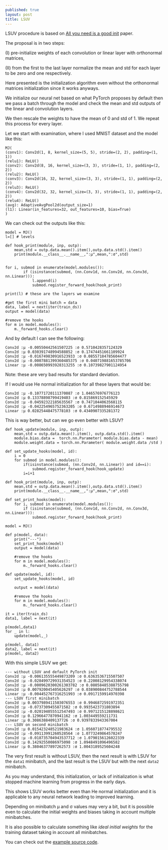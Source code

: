 ```yaml
---
published: true
layout: post
title: LSUV
---
```


LSUV procedure is based on [All you need is a good init](https://arxiv.org/abs/1511.06422) paper.

The proposal is in two steps:

(I) pre-initialize weights of each convolution or linear layer with orthonormal matrices, 

(II) from the first to the last layer normalize the mean and std for each layer to be zero and one respectively.

Here presented is the initialization algorithm even without the orthonormal matrices initialization since it works anyways.

We initialize our neural net based on what PyTorch proposes by default then we pass a batch through the model and check the mean and std outputs of the linear and convolution layers. 

We then rescale the weights to have the mean of 0 and std of 1. We repeat this process for every layer.

Let we start with examination, where I used MNIST dataset and the model like this:

    MJ(
    (conv1): Conv2d(1, 8, kernel_size=(5, 5), stride=(2, 2), padding=(1, 1))
    (relu1): ReLU()
    (conv2): Conv2d(8, 16, kernel_size=(3, 3), stride=(1, 1), padding=(2, 2))
    (relu2): ReLU()
    (conv3): Conv2d(16, 32, kernel_size=(3, 3), stride=(1, 1), padding=(2, 2))
    (relu3): ReLU()
    (conv4): Conv2d(32, 32, kernel_size=(3, 3), stride=(1, 1), padding=(2, 2))
    (relu4): ReLU()
    (avg): AdaptiveAvgPool2d(output_size=1)
    (l1): Linear(in_features=32, out_features=10, bias=True)
    )

We can check out the outputs like this:

    model = MJ()
    l=[] # levels

    def hook_print(module, inp, outp):        
        mean,std = outp.data.mean().item(),outp.data.std().item()
        print(module.__class__.__name__,":µ",mean,":σ",std)

        
    for i, submod in enumerate(model.modules()):
            if (isinstance(submod, (nn.Conv1d, nn.Conv2d, nn.Conv3d, nn.Linear))):
                l.append(i)            
                submod.register_forward_hook(hook_print)
        
    print(l) # these are the layers we examine

    #get the first mini batch = data
    data, label = next(iter(train_ds))
    output = model(data)

    #remove the hooks
    for m in model.modules():
        m._forward_hooks.clear()

And by default I can see the following:
    
    Conv2d :µ -0.00550442561507225 :σ 0.5710428357124329
    Conv2d :µ 0.030391748994588852 :σ 0.17474451661109924
    Conv2d :µ -0.016749830916523933 :σ 0.08557184785604477
    Conv2d :µ -0.0007881399360485375 :σ 0.040719881653785706
    Linear :µ -0.008650993928313255 :σ 0.10739827901124954

Note: these are very bad results for standard deviation.

If I would use He normal initialization for all these layers that would be:

    Conv2d :µ -0.10771720111370087 :σ 1.046576976776123
    Conv2d :µ 0.13378898799419403 :σ 0.815869152545929
    Conv2d :µ -0.04592322185635567 :σ 0.7471044063568115
    Conv2d :µ -0.042254965752363205 :σ 0.6714988946914673
    Linear :µ 0.02825448475778103 :σ 0.4340907335281372

This is way better, but can we go even better with LSUV?

    def hook_update(module, inp, outp):        
        mean,std = outp.data.mean().item(), outp.data.std().item()    
        module.bias.data =  torch.nn.Parameter( module.bias.data - mean)
        module.weight.data = torch.nn.Parameter( module.weight.data /std )
        
    def set_update_hooks(model, id):        
        i = 0
        for submod in model.modules():
            if(isinstance(submod, (nn.Conv2d, nn.Linear)) and id==i):            
                submod.register_forward_hook(hook_update) 
            i=i+1    

    def hook_print(module, inp, outp):        
        mean,std = outp.data.mean().item(),outp.data.std().item()
        print(module.__class__.__name__,":µ",mean,":σ",std)
        
    def set_print_hooks(model):
        for i, submod in enumerate(model.modules()):    
            if (isinstance(submod, (nn.Conv1d, nn.Conv2d, nn.Conv3d, nn.Linear))):
                submod.register_forward_hook(hook_print)
        
    model = MJ()
        
    def p(model, data):
        print("---")
        set_print_hooks(model)
        output = model(data)

        #remove the hooks
        for m in model.modules():
            m._forward_hooks.clear()  
        
    def update(model, id):    
        set_update_hooks(model, id)
        
        output = model(data)

        #remove the hooks
        for m in model.modules():
            m._forward_hooks.clear()            

    it = iter(train_ds)
    data1, label = next(it)        

    p(model,data1)
    for _ in l:
        update(model,_)

    p(model, data1) 
    data2, label = next(it)
    p(model, data2) 

With this simple LSUV we get:

    --- without LSUV and default PyTorch init
    Conv2d :µ -0.006135555449873209 :σ 0.6363536715507507
    Conv2d :µ -0.028499729931354523 :σ 0.22008129954338074
    Conv2d :µ -0.0009620300261303782 :σ 0.08058485388755798
    Conv2d :µ 0.007920045405626297 :σ 0.038900844752788544
    Linear :µ -0.004452767316251993 :σ 0.0917159914970398
    --- LSUV first minibatch
    Conv2d :µ 0.0037989411503076553 :σ 0.9946872591972351
    Conv2d :µ -0.0737309455871582 :σ 0.9935423731803894
    Conv2d :µ -0.020194055512547493 :σ 0.9971215128898621
    Conv2d :µ 0.12966477870941162 :σ 1.003449559211731
    Linear :µ 0.3086388409137726 :σ 0.9397833943367004
    --- LSUV on second minibatch
    Conv2d :µ 0.015423248521983624 :σ 1.0560718774795532
    Conv2d :µ -0.09113991260528564 :σ 1.0773249864578247
    Conv2d :µ -0.018735704943537712 :σ 1.0790156126022339
    Conv2d :µ 0.14292550086975098 :σ 1.0948491096496582
    Linear :µ 0.38046377897262573 :σ 1.0043189525604248


The very first result is without LSUV, then the next result is with LSUV for the `data1` minibatch, and the last result is the LSUV but with the next `data2` minibatch.

As you may understand, this initialization, or lack of initialization is what stopped machine learning from progress in the early days.

This shows LSUV works better even than He normal initialization and it is applicable to any neural network leading to improved learning.

Depending on minibatch µ and σ values may very a bit, but it is possible even to calculate the initial weights and biases taking in account multiple minibatches.

It is also possible to calculate something like *ideal initial weights* for the training dataset taking in account all minibatches.

You can check out the [example source code](https://gist.github.com/dejanbatanjac/75a8aaca52130e252ae1371bff99542b).

